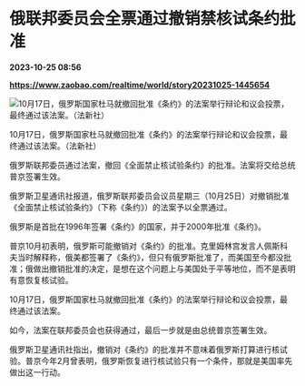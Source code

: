 # 俄联邦委员会全票通过撤销禁核试条约批准

**2023-10-25 08:56**

**https://www.zaobao.com/realtime/world/story20231025-1445654**

![10月17日，俄罗斯国家杜马就撤回批准《条约》的法案举行辩论和议会投票，最终通过该法案。（法新社）](https://static.zaobao.com/s3fs-public/styles/article_large_full/public/articles/2023/10/25/RUSSIA-NUCLEAR-TREATY-142704.jpg?itok=68qabHey "10月17日，俄罗斯国家杜马就撤回批准《条约》的法案举行辩论和议会投票，最终通过该法案。（法新社）")

10月17日，俄罗斯国家杜马就撤回批准《条约》的法案举行辩论和议会投票，最终通过该法案。（法新社）

俄罗斯联邦委员通过法案，撤回《全面禁止核试验条约》的批准。法案将交给总统普京签署生效。

俄罗斯卫星通讯社报道，俄罗斯联邦委员会议员星期三（10月25日）对撤销批准《全面禁止核试验条约》（下称《条约》）的法案予以全票通过。

俄罗斯是首批在1996年签署《条约》的国家，并于2000年批准《条约》。

普京10月初表明，俄罗斯可能撤销对《条约》的批准。克里姆林宫发言人佩斯科夫当时解释称，俄美都签署了《条约》，但只有俄罗斯批准了，而美国至今都没批准；俄做出撤销批准的决定，是想在这个问题上与美国处于平等地位，而不是表明有意恢复核试验。

10月17日，俄罗斯国家杜马就撤回批准《条约》的法案举行辩论和议会投票，最终通过该法案。

如今，法案在联邦委员会也获得通过，最后一步就是由总统普京签署生效。

俄罗斯卫星通讯社指出，撤销对《条约》的批准并不意味着俄罗斯打算进行核试验。普京今年2月曾表明，俄罗斯恢复进行核试验只有一个条件，那就是美国率先做出这一行动。